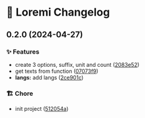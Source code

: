 # 💫 Loremi Changelog

## 0.2.0 (2024-04-27)


### ✨ Features

* create 3 options, suffix, unit and count ([2083e52](https://github.com/aisevim/loremi/commit/2083e52a09e462e12e80d583af7c15391d6e8d47))
* get texts from function ([07073f9](https://github.com/aisevim/loremi/commit/07073f92a09eb329007aa329dd98fb1e22014a60))
* **langs:** add langs ([2ce901c](https://github.com/aisevim/loremi/commit/2ce901ca5c8c139b790a25ab4eca00ff224ee0b8))


### 🏗️ Chore

* init project ([512054a](https://github.com/aisevim/loremi/commit/512054a1b643075ed2243b97f7488aa54e27d117))
